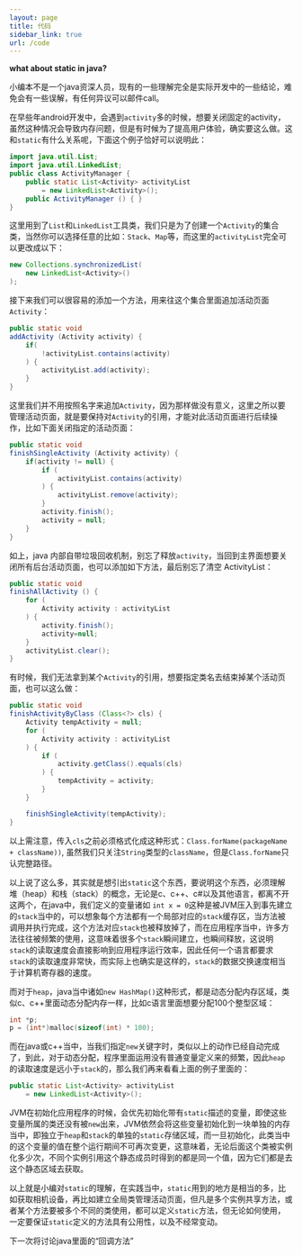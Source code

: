 ```yaml
---
layout: page
title: 代码
sidebar_link: true
url: /code
---
```


**what about static in java?**

小编本不是一个java资深人员，现有的一些理解完全是实际开发中的一些结论，难免会有一些误解，有任何异议可以邮件call。

在早些年android开发中，会遇到`activity`多的时候，想要关闭固定的activity，虽然这种情况会导致内存问题，但是有时候为了提高用户体验，确实要这么做。这和`static`有什么关系呢，下面这个例子恰好可以说明此：

```java
import java.util.List;
import java.util.LinkedList;
public class ActivityManager {
    public static List<Activity> activityList 
        = new LinkedList<Activity>();
    public ActivityManager () { }
}
```

这里用到了`List`和`LinkedList`工具类，我们只是为了创建一个`Activity`的集合类，当然你可以选择任意的比如：`Stack`、`Map`等，而这里的`activityList`完全可以更改成以下：

```java
new Collections.synchronizedList(
    new LinkedList<Activity>()
);
```

接下来我们可以很容易的添加一个方法，用来往这个集合里面追加活动页面`Activity`：

```java
public static void 
addActivity (Activity activity) {
    if(
        !activityList.contains(activity)
    ) {
        activityList.add(activity);
    }
}
```

这里我们并不用按照名字来追加`Activity`，因为那样做没有意义，这里之所以要管理活动页面，就是要保持对`Activity`的引用，才能对此活动页面进行后续操作，比如下面关闭指定的活动页面：

```java
public static void
finishSingleActivity (Activity activity) {
    if(activity != null) {
        if (
            activityList.contains(activity)
        ) {
            activityList.remove(activity);
        }
        activity.finish();
        activity = null;
    }
}
```

如上，java 内部自带垃圾回收机制，别忘了释放`activity`，当回到主界面想要关闭所有后台活动页面，也可以添加如下方法，最后别忘了清空 ActivityList：

```java
public static void
finishAllActivity () {
    for (
        Activity activity : activityList
    ) {
        activity.finish();
        activity=null;
    }
    activityList.clear();
}
```

有时候，我们无法拿到某个`Activity`的引用，想要指定类名去结束掉某个活动页面，也可以这么做：

```java
public static void
finishActivityByClass (Class<?> cls) {
    Activity tempActivity = null;
    for (
        Activity activity : activityList
    ) {
        if (
            activity.getClass().equals(cls)
        ) {
            tempActivity = activity;
        }
    }

    finishSingleActivity(tempActivity);
}
```

以上需注意，传入`cls`之前必须格式化成这种形式：`Class.forName(packageName + className))`,
虽然我们只关注`String`类型的`className`，但是`Class.forName`只认完整路径。

以上说了这么多，其实就是想引出`static`这个东西，要说明这个东西，必须理解堆（heap）和栈（stack）的概念，无论是c、c++、c#以及其他语言，都离不开这两个，在java中，我们定义的变量诸如 `int x = 0`这种是被JVM压入到事先建立的`stack`当中的，可以想象每个方法都有一个局部对应的`stack`缓存区，当方法被调用并执行完成，这个方法对应`stack`也被释放掉了，而在应用程序当中，许多方法往往被频繁的使用，这意味着很多个`stack`瞬间建立，也瞬间释放，这说明`stack`的读取速度会直接影响到应用程序运行效率，因此任何一个语言都要求`stack`的读取速度非常快，而实际上也确实是这样的，`stack`的数据交换速度相当于计算机寄存器的速度。

而对于`heap`，java当中诸如`new HashMap()`这种形式，都是动态分配内存区域，类似c、c++里面动态分配内存一样，比如c语言里面想要分配100个整型区域：

```c
int *p;
p = (int*)malloc(sizeof(int) * 100);
```

而在java或c++当中，当我们指定`new`关键字时，类似以上的动作已经自动完成了，到此，对于动态分配，程序里面运用没有普通变量定义来的频繁，因此`heap`的读取速度是远小于`stack`的，那么我们再来看看上面的例子里面的：

```java
public static List<Activity> activityList 
    = new LinkedList<Activity>();
```

JVM在初始化应用程序的时候，会优先初始化带有`static`描述的变量，即使这些变量所属的类还没有被`new`出来，JVM依然会将这些变量初始化到一块单独的内存当中，即独立于`heap`和`stack`的单独的`static`存储区域，而一旦初始化，此类当中的这个变量的值在整个运行期间不可再次变更，这意味着，无论后面这个类被实例化多少次，不同个实例引用这个静态成员时得到的都是同一个值，因为它们都是去这个静态区域去获取。

以上就是小编对`static`的理解，在实践当中，`static`用到的地方是相当的多，比如获取相机设备，再比如建立全局类管理活动页面，但凡是多个实例共享方法，或者某个方法要被多个不同的类使用，都可以定义`static`方法，但无论如何使用，一定要保证`static`定义的方法具有公用性，以及不经常变动。

下一次将讨论java里面的“回调方法”

